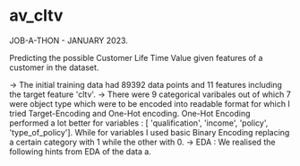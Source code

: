 # av_cltv

JOB-A-THON - JANUARY 2023.

Predicting the possible Customer Life Time Value given features of a customer in the dataset.

-> The initial training data had 89392 data points and 11 features including the target feature 'cltv'.
-> There were 9 categorical varibales out of which 7 were object type which were to be encoded into readable format for which I tried Target-Encoding and One-Hot encoding. One-Hot Encoding performed a lot better for variables : [ 'qualification', 'income', 'policy', 'type_of_policy']. While for variables I used basic Binary Encoding replacing a certain category with 1 while the other with 0.
-> EDA : We realised the following hints from EDA of the data 
       a. 
